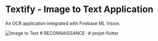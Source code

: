 # Textify - Image to Text Application

An OCR application integrated with Firebase ML Vision.


![Image to Text](https://user-images.githubusercontent.com/37047508/168459501-7f9747b0-63f7-462d-a2a7-0f09ccdff40f.PNG)
#   R E C O N N A I S S A N C E -  
 #   p r o j e t - f l u t t e r  
 